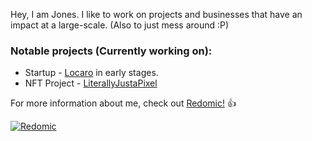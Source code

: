 Hey, I am Jones. I like to work on projects and businesses that have an impact at a large-scale. (Also to just mess around :P)

### Notable projects (Currently working on):
- Startup -  [Locaro](https://www.locaro.in/#/) in early stages.
- NFT Project - [LiterallyJustaPixel](https://www.literallyjustapixel.com)

For more information about me, check out [Redomic!](https://www.redomic.in) :+1:

[![Redomic](https://i.imgur.com/21Rm9K0.png)](https://www.redomic.in)
